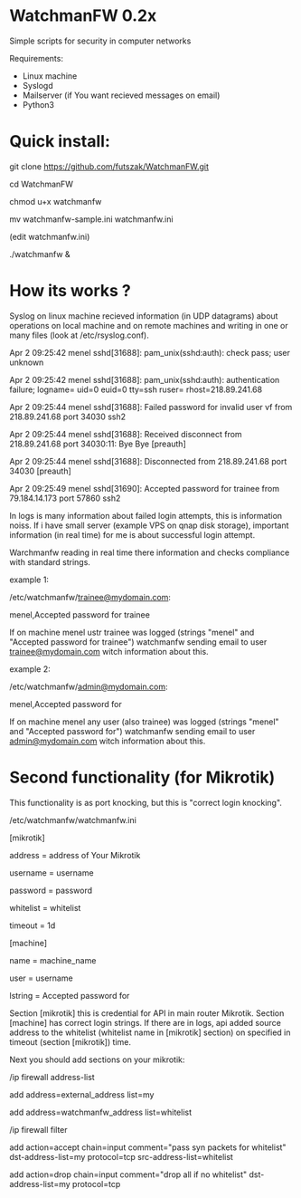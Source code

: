 # WatchmanFW 0.2x

Simple scripts for security in computer networks

Requirements:
- Linux machine
- Syslogd
- Mailserver (if You want recieved messages on email)
- Python3

# Quick install:

git clone https://github.com/futszak/WatchmanFW.git

cd WatchmanFW

chmod u+x watchmanfw

mv watchmanfw-sample.ini watchmanfw.ini

(edit watchmanfw.ini)

./watchmanfw &

# How its works ?

Syslog on linux machine recieved information (in UDP datagrams) about operations on local machine and on remote machines and writing in one or many files (look at /etc/rsyslog.conf).


Apr  2 09:25:42 menel sshd[31688]: pam_unix(sshd:auth): check pass; user unknown

Apr  2 09:25:42 menel sshd[31688]: pam_unix(sshd:auth): authentication failure; logname= uid=0 euid=0 tty=ssh ruser= rhost=218.89.241.68

Apr  2 09:25:44 menel sshd[31688]: Failed password for invalid user vf from 218.89.241.68 port 34030 ssh2

Apr  2 09:25:44 menel sshd[31688]: Received disconnect from 218.89.241.68 port 34030:11: Bye Bye [preauth]

Apr  2 09:25:44 menel sshd[31688]: Disconnected from 218.89.241.68 port 34030 [preauth]

Apr  2 09:25:49 menel sshd[31690]: Accepted password for trainee from 79.184.14.173 port 57860 ssh2


In logs is many information about failed login attempts, this is information noiss. If i have small server (example VPS on qnap disk storage), important information (in real time) for me is about successful login attempt.

Warchmanfw reading in real time there information and checks compliance with standard strings.


example 1:

/etc/watchmanfw/trainee@mydomain.com:

menel,Accepted password for trainee


If on machine menel ustr trainee was logged (strings "menel" and "Accepted password for trainee") watchmanfw sending email to user trainee@mydomain.com witch information about this.


example 2:

/etc/watchmanfw/admin@mydomain.com:

menel,Accepted password for


If on machine menel any user (also trainee) was logged (strings "menel" and "Accepted password for") watchmanfw sending email to user admin@mydomain.com witch information about this.


# Second functionality (for Mikrotik)

This functionality is as port knocking, but this is "correct login knocking".

/etc/watchmanfw/watchmanfw.ini


[mikrotik]

address = address of Your Mikrotik

username = username

password = password

whitelist = whitelist

timeout = 1d


[machine]

name = machine_name

user = username

lstring = Accepted password for


Section [mikrotik] this is credential for API in main router Mikrotik. Section [machine] has correct login strings. If there are in logs, api added source address to the whitelist (whitelist name in [mikrotik] section) on specified in timeout (section [mikrotik]) time.


Next you should add sections on your mikrotik:

/ip firewall address-list

add address=external_address list=my

add address=watchmanfw_address list=whitelist

/ip firewall filter

add action=accept chain=input comment="pass syn packets for whitelist" dst-address-list=my protocol=tcp src-address-list=whitelist

add action=drop chain=input comment="drop all if no whitelist" dst-address-list=my protocol=tcp
